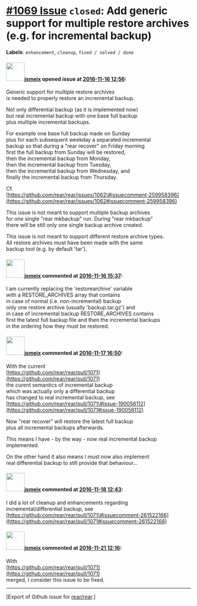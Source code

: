 [\#1069 Issue](https://github.com/rear/rear/issues/1069) `closed`: Add generic support for multiple restore archives (e.g. for incremental backup)
==================================================================================================================================================

**Labels**: `enhancement`, `cleanup`, `fixed / solved / done`

#### <img src="https://avatars.githubusercontent.com/u/1788608?u=925fc54e2ce01551392622446ece427f51e2f0ce&v=4" width="50">[jsmeix](https://github.com/jsmeix) opened issue at [2016-11-16 12:56](https://github.com/rear/rear/issues/1069):

Generic support for multiple restore archives  
is needed to properly restore an incremental backup.

Not only differential backup (as it is implemented now)  
but real incremental backup with one base full backup  
plus multiple incremental backups.

For example one base full backup made on Sunday  
plus for each subsequent weekday a separated incremental  
backup so that during a "rear recover" on Friday morning  
first the full backup from Sunday will be restored,  
then the incremental backup from Monday,  
then the incremental backup from Tuesday,  
then the incremental backup from Wednesday, and  
finally the incremental backup from Thursday.

Cf.  
[https://github.com/rear/rear/issues/1062\#issuecomment-259958396](https://github.com/rear/rear/issues/1062#issuecomment-259958396)

This issue is not meant to support multiple backup archives  
for one single "rear mkbackup" run. During "rear mkbackup"  
there will be still only one single backup archive created.

This issue is not meant to support different restore archive types.  
All restore archives must have been made with the same  
backup tool (e.g. by default 'tar').

#### <img src="https://avatars.githubusercontent.com/u/1788608?u=925fc54e2ce01551392622446ece427f51e2f0ce&v=4" width="50">[jsmeix](https://github.com/jsmeix) commented at [2016-11-16 15:37](https://github.com/rear/rear/issues/1069#issuecomment-260977609):

I am currently replacing the 'restorearchive' variable  
with a RESTORE\_ARCHIVES array that contains  
in case of normal (i.e. non-incremental) backup  
only one restore archive (usually 'backup.tar.gz') and  
in case of incremental backup RESTORE\_ARCHIVES contains  
first the latest full backup file and then the incremental backups  
in the ordering how they must be restored.

#### <img src="https://avatars.githubusercontent.com/u/1788608?u=925fc54e2ce01551392622446ece427f51e2f0ce&v=4" width="50">[jsmeix](https://github.com/jsmeix) commented at [2016-11-17 16:50](https://github.com/rear/rear/issues/1069#issuecomment-261301219):

With the current  
[https://github.com/rear/rear/pull/1071](https://github.com/rear/rear/pull/1071)  
the curent semantics of incremental backup  
which was actually only a differential backup  
has changed to real incremental backup, see  
[https://github.com/rear/rear/pull/1071\#issue-190056112](https://github.com/rear/rear/pull/1071#issue-190056112)

Now "rear recover" will restore the latest full backup  
plus all incremental backups afterwards.

This means I have - by the way - now real incremental backup  
implemented.

On the other hand it also means I must now also implement  
real differential backup to still provide that behaviour...

#### <img src="https://avatars.githubusercontent.com/u/1788608?u=925fc54e2ce01551392622446ece427f51e2f0ce&v=4" width="50">[jsmeix](https://github.com/jsmeix) commented at [2016-11-18 12:43](https://github.com/rear/rear/issues/1069#issuecomment-261523402):

I did a lot of cleanup and enhancements regarding  
incremental/differential backup, see  
[https://github.com/rear/rear/pull/1071\#issuecomment-261522166](https://github.com/rear/rear/pull/1071#issuecomment-261522166)

#### <img src="https://avatars.githubusercontent.com/u/1788608?u=925fc54e2ce01551392622446ece427f51e2f0ce&v=4" width="50">[jsmeix](https://github.com/jsmeix) commented at [2016-11-21 12:16](https://github.com/rear/rear/issues/1069#issuecomment-261921595):

With  
[https://github.com/rear/rear/pull/1071](https://github.com/rear/rear/pull/1071)  
merged, I consider this issue to be fixed.

------------------------------------------------------------------------

\[Export of Github issue for
[rear/rear](https://github.com/rear/rear).\]

